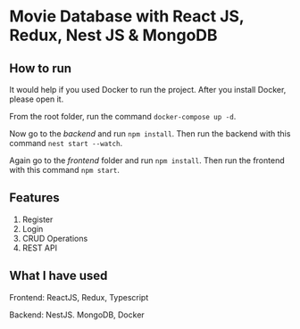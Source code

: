 # Movie Database with React JS, Redux, Nest JS & MongoDB
## How to run

It would help if you used Docker to run the project. After you install Docker, please open it.

From the root folder, run the command `docker-compose up -d`.

Now go to the *backend* and run `npm install`. Then run the backend with this command `nest start --watch`.

Again go to the *frontend* folder and run `npm install`. Then run the frontend with this command `npm start`.

## Features

1. Register
2. Login
3. CRUD Operations
4. REST API

## What I have used

Frontend: ReactJS, Redux, Typescript

Backend: NestJS. MongoDB, Docker
